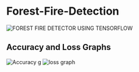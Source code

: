 # Forest-Fire-Detection
![FOREST FIRE DETECTOR USING TENSORFLOW](https://user-images.githubusercontent.com/75358720/150677765-0adf8440-0e06-4771-b264-b661ff0ecd61.png)

## Accuracy and Loss Graphs

![Accuracy g](https://user-images.githubusercontent.com/75358720/150759562-1f60fe55-f36e-43c8-9b75-9a36100cbf98.jpg)
![loss graph](https://user-images.githubusercontent.com/75358720/150759589-dceb2e2f-65f0-43b0-ac36-0eb589e1fb05.jpg)
